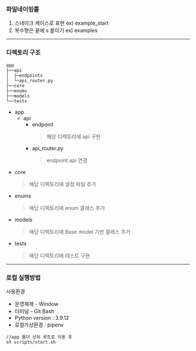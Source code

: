 ### 파일네이밍룰   
1. 스네이크 케이스로 표현 ex) example_start   
2. 복수형은 끝에 s 붙이기 ex) examples
---
### 디렉토리 구조
```
app
├──api
│  ├─endpoints
│  └─api_router.py
├──core
├──enums 
├──models
└──tests
```
- app
    - api
        - endpoint
            > 해당 디렉토리에 api 구현
        - api_router.py
            > endpoint api 연결
- core
    > 해당 디렉토리에 설정 파일 추가
- enums
    > 해당 디렉토리에 enum 클래스 추가
- models 
    > 해당 디렉토리에 Base model 기반 클래스 추가
- tests    
  >해당 디렉토리에 테스트 구현



---  
### 로컬 실행방법
사용환경    
- 운영체제 - Window   
- 터미널 - Git Bash
- Python version : 3.9.12
- 로컬가상환경 : pipenv
```
//app 폴더 상위 루트로 이동 후  
sh scripts/start.sh
```
